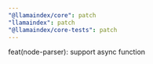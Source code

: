 ```yaml
---
"@llamaindex/core": patch
"llamaindex": patch
"@llamaindex/core-tests": patch
---
```


feat(node-parser): support async function
